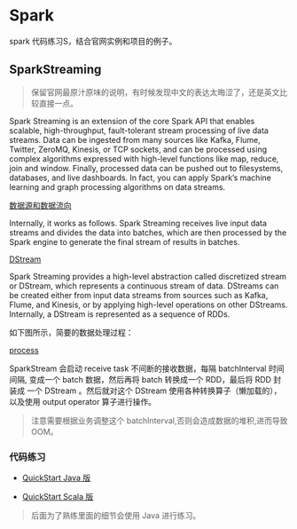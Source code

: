 # Spark 

spark 代码练习S，结合官网实例和项目的例子。

## SparkStreaming 

> 保留官网最原汁原味的说明，有时候发现中文的表达太晦涩了，还是英文比较直接一点。

Spark Streaming is an extension of the core Spark API that enables scalable, high-throughput, fault-tolerant stream processing of live data streams. Data can be ingested from many sources like Kafka, Flume, Twitter, ZeroMQ, Kinesis, or TCP sockets, and can be processed using complex algorithms expressed with high-level functions like map, reduce, join and window. Finally, processed data can be pushed out to filesystems, databases, and live dashboards.
In fact, you can apply Spark’s machine learning and graph processing algorithms on data streams.

[数据源和数据流向](https://github.com/aikuyun/spark-all/blob/master/src/image/streaming-arch.png)

Internally, it works as follows. Spark Streaming receives live input data streams and divides the data into batches, which are then processed by the Spark engine to generate the final stream of results in batches.

[DStream](https://github.com/aikuyun/spark-all/blob/master/src/image/streaming-flow.png)

Spark Streaming provides a high-level abstraction called discretized stream or DStream, which represents a continuous stream of data. DStreams can be created either from input data streams from sources such as Kafka, Flume, and Kinesis, or by applying high-level operations on other DStreams. Internally, a DStream is represented as a sequence of RDDs.

如下图所示，简要的数据处理过程：

[process](https://github.com/aikuyun/spark-all/blob/master/src/image/sparkstreaming01.png)

SparkStream 会启动 receive task 不间断的接收数据，每隔 batchInterval 时间间隔, 变成一个 batch 数据，然后再将 batch 转换成一个 RDD，最后将 RDD 封装成
一个 DStream 。然后就对这个 DStream 使用各种转换算子（懒加载的），以及使用 output operator 算子进行操作。

> 注意需要根据业务调整这个 batchInterval,否则会造成数据的堆积,进而导致 OOM。

### 代码练习

- [QuickStart Java 版 ](https://github.com/aikuyun/spark-all/blob/master/src/main/java/com/cuteximi/spark/streaming/SparkStreamQuickStart.java)

- [QuickStart Scala 版 ](https://github.com/aikuyun/spark-all/blob/master/src/main/scala/com/cuteximi/spark/streaming/StreamingQuickStart.scala)

> 后面为了熟练里面的细节会使用 Java 进行练习。


